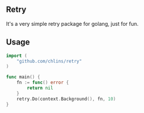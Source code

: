 ## Retry

It's a very simple retry package for golang, just for fun.

## Usage

```go
import (
    "github.com/chlins/retry"
)

func main() {
    fn := func() error {
        return nil
    } 
    retry.Do(context.Background(), fn, 10)
}
```

